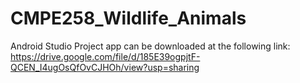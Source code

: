 # CMPE258_Wildlife_Animals
Android Studio Project app can be downloaded at the following link: https://drive.google.com/file/d/185E39ogpjtF-QCEN_I4ugOsQfOvCJHOh/view?usp=sharing
